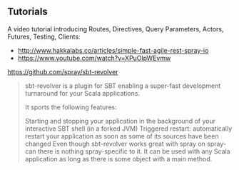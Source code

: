 



## Tutorials

A video tutorial introducing Routes, Directives, Query Parameters, Actors, Futures, Testing, Clients:

- http://www.hakkalabs.co/articles/simple-fast-agile-rest-spray-io
- https://www.youtube.com/watch?v=XPuOlpWEvmw




https://github.com/spray/sbt-revolver

> sbt-revolver is a plugin for SBT enabling a super-fast development turnaround
> for your Scala applications.
> 
> It sports the following features:
> 
> Starting and stopping your application in the background of your interactive
> SBT shell (in a forked JVM) Triggered restart: automatically restart your
> application as soon as some of its sources have been changed Even though
> sbt-revolver works great with spray on spray-can there is nothing
> spray-specific to it. It can be used with any Scala application as long as
> there is some object with a main method.


